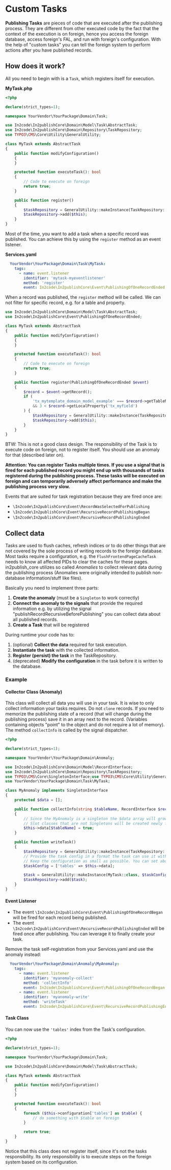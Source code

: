 # Custom Tasks

**Publishing Tasks** are pieces of code that are executed after the publishing process.
They are different from other executed code by the fact that the context of the execution is on foreign, hence you access the foreign database, access foreign's FAL, and run with foreign's configuration.
With the help of "custom tasks" you can tell the foreign system to perform actions after you have published records.

## How does it work?

All you need to begin with is a `Task`, which registers itself for execution.

**MyTask.php**

```PHP
<?php

declare(strict_types=1);

namespace YourVendor\YourPackage\Domain\Task;

use In2code\In2publishCore\Domain\Model\Task\AbstractTask;
use In2code\In2publishCore\Domain\Repository\TaskRepository;
use TYPO3\CMS\Core\Utility\GeneralUtility;

class MyTask extends AbstractTask
{
    public function modifyConfiguration()
    {
    }

    protected function executeTask(): bool
    {
        // Code to execute on foreign
        return true;
    }

    public function register()
    {
        $taskRepository = GeneralUtility::makeInstance(TaskRepository::class);
        $taskRepository->add($this);
    }
}
```

Most of the time, you want to add a task when a specific record was published. You can achieve this by using the `register` method as an event listener.

**Services.yaml**

```yaml
  YourVendor\YourPackage\Domain\Task\MyTask:
    tags:
      - name: event.listener
        identifier: 'mytask-myeventlistener'
        method: 'register'
        event: In2code\In2publishCore\Event\PublishingOfOneRecordEnded
```

When a record was published, the `register` method will be called. We can not filter for specific record, e.g. for a table and property.

```PHP
use In2code\In2publishCore\Domain\Model\Task\AbstractTask;
use In2code\In2publishCore\Event\PublishingOfOneRecordEnded;

class MyTask extends AbstractTask
{
    public function modifyConfiguration()
    {
    }

    protected function executeTask(): bool
    {
        // Code to execute on foreign
        return true;
    }

    public function register(PublishingOfOneRecordEnded $event)
    {
        $record = $event->getRecord();
        if (
            'tx_mytemplate_domain_model_example' === $record->getTableName()
            && 3 < $record->getLocalProperty('tx_myfield')
        ) {
            $taskRepository = GeneralUtility::makeInstance(TaskRepository::class);
            $taskRepository->add($this);
        }
    }
}
```

BTW: This is not a good class design. The responsibility of the Task is to execute code on foreign, not to register itself. You should use an anomaly for that (described later on).

**Attention: You can register Tasks multiple times.
If you use a signal that is fired for each published record you might end up with thousands of tasks registered during the publishing process.
These tasks will be executed on foreign and can temporarily adversely affect performance and make the publishing process very slow.**

Events that are suited for task registration because they are fired once are:

* `\In2code\In2publishCore\Event\RecordWasSelectedForPublishing`
* `\In2code\In2publishCore\Event\RecursiveRecordPublishingBegan`
* `\In2code\In2publishCore\Event\RecursiveRecordPublishingEnded`

## Collect data

Tasks are used to flush caches, refresh indices or to do other things that are not covered by the sole process of writing records to the foreign database.
Most tasks require a configuration, e.g. the `FlushFrontendPageCacheTask` needs to know all affected PIDs to clear the caches for these pages.
in2publish_core utilizes so called _Anomalies_ to collect relevant data during the publishing process (Anomalies were originally intended to publish non-database information/stuff like files).

Basically you need to implement three parts:

1. **Create the anomaly** (must be a `Singleton` to work correctly)
1. **Connect the anomaly to the signals** that provide the required information e.g. by utilizing the signal "publishRecordRecursiveBeforePublishing" you can collect data about all published records.
1. **Create a Task** that will be registered

During runtime your code has to:

1. (optional) **Collect the data** required for task execution.
1. **Instantiate the task** with the collected information.
1. **Register (persist) the task** in the TaskRepository.
1. (deprecated) **Modify the configuration** in the task before it is written to the database.

### Example

#### Collector Class (Anomaly)

This class will collect all data you will use in your task.
It is wise to only collect information your tasks requires. Do not `clone` records. If you need to memorize the publishing state of a record (that will change during the publishing process) save it in an array next to the record. (Variables containing objects "point" to the object and do not require a lot of memory).
The method `collectInfo` is called by the signal dispatcher.

```PHP
<?php

declare(strict_types=1);

namespace YourVendor\YourPackage\Domain\Anomaly;

use In2code\In2publishCore\Domain\Model\RecordInterface;
use In2code\In2publishCore\Domain\Repository\TaskRepository;
use TYPO3\CMS\Core\SingletonInterface;use TYPO3\CMS\Core\Utility\GeneralUtility;
use YourVendor\YourPackage\Domain\Task\MyTask;

class MyAnomaly implements SingletonInterface
{
    protected $data = [];

    public function collectInfo(string $tableName, RecordInterface $record)
    {
        // Since the MyAnomaly is a singleton the $data array will grow with each new table.
        // Slot classes that are not Singletons will be created newly for each signal dispatch and therefore can't collect data.
        $this->data[$tableName] = true;
    }

    public function writeTask()
    {
        $taskRepository = GeneralUtility::makeInstance(TaskRepository::class);
        // Provide the task config in a format the task can use it without transformation.
        // Keep the configuration as small as possible. You can set about 4 GB but you REALLY shouldn't!
        $taskConfig = ['tables' => $this->data];

        $task = GeneralUtility::makeInstance(MyTask::class, $taskConfig);
        $taskRepository->add($task);
    }
}
```

#### Event Listener

* The event `\In2code\In2publishCore\Event\PublishingOfOneRecordBegan` will be fired for each record being published.
* The event `\In2code\In2publishCore\Event\RecursiveRecordPublishingEnded` will be fired once after publishing. You can leverage it to finally create your task.

Remove the task self-registration from your Services.yaml and use the anomaly instead:

```yaml
  YourVendor\YourPackage\Domain\Anomaly\MyAnomaly:
    tags:
      - name: event.listener
        identifier: 'myanomaly-collect'
        method: 'collectInfo'
        event: In2code\In2publishCore\Event\PublishingOfOneRecordBegan
      - name: event.listener
        identifier: 'myanomaly-write'
        method: 'writeTask'
        event: In2code\In2publishCore\Event\RecursiveRecordPublishingEnded
```

#### Task Class

You can now use the `'tables'` index from the Task's configuration.

```PHP
<?php

declare(strict_types=1);

namespace YourVendor\YourPackage\Domain\Task;

use In2code\In2publishCore\Domain\Model\Task\AbstractTask;

class MyTask extends AbstractTask
{
    public function modifyConfiguration()
    {
    }

    protected function executeTask(): bool
    {
        foreach ($this->configuration['tables'] as $table) {
            // do something with $table on foreign
        }

        return true;
    }
}
```

Notice that this class does not register itself, since it's not the tasks responsibility. Its only responsibility is to execute steps on the foreign system based on its configuration.
